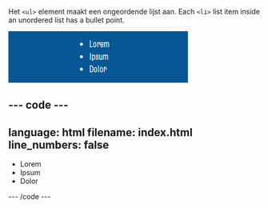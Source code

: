 Het `<ul>` element maakt een ongeordende lijst aan. Each `<li>` list item inside an unordered list has a bullet point.

![Een lijst met drie items en ronde opsommingstekens. Naast het eerste opsommingsteken staat de tekst 'Lorem', naast het tweede opsommingsteken staat de tekst 'Ipsum', en naast het derde opsommingsteken staat de tekst 'Dolor'.](images/unordered-list.png)

## --- code ---

language: html
filename: index.html
line_numbers: false
--------------------------------------------------------

<section class="xcenter">
    <ul>
        <li>Lorem</li>
        <li>Ipsum</li>
        <li>Dolor</li>
    </ul>
</section>

\--- /code ---
